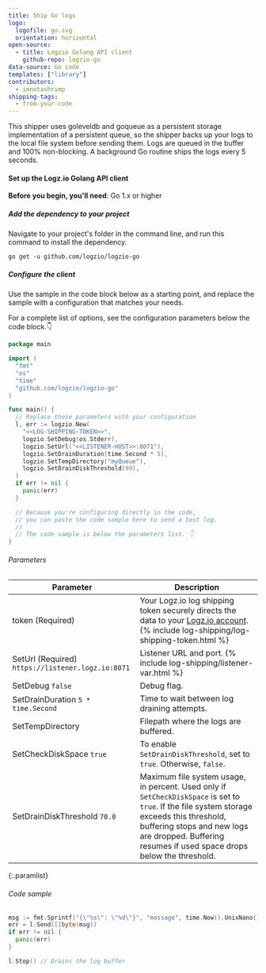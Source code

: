 ```yaml
---
title: Ship Go logs
logo:
  logofile: go.svg
  orientation: horizontal
open-source:
  - title: Logzio Golang API client
    github-repo: logzio-go
data-source: Go code
templates: ["library"]
contributors:
  - imnotashrimp
shipping-tags:
  - from-your-code
---
```


This shipper uses goleveldb and goqueue as a persistent storage implementation of a persistent queue, so the shipper backs up your logs to the local file system before sending them.
Logs are queued in the buffer and 100% non-blocking.
A background Go routine ships the logs every 5 seconds.

#### Set up the Logz.io Golang API client

**Before you begin, you'll need**:
Go 1.x or higher

<div class="tasklist">

##### Add the dependency to your project

Navigate to your project's folder in the command line, and run this command to install the dependency.

```shell
go get -u github.com/logzio/logzio-go
```

##### Configure the client

Use the sample in the code block below as a starting point, and replace the sample with a configuration that matches your needs.

For a complete list of options, see the configuration parameters below the code block.👇

```go
package main

import (
  "fmt"
  "os"
  "time"
  "github.com/logzio/logzio-go"
)

func main() {
  // Replace these parameters with your configuration
  l, err := logzio.New(
    "<<LOG-SHIPPING-TOKEN>>",
    logzio.SetDebug(os.Stderr),
    logzio.SetUrl("<<LISTENER-HOST>>:8071"),
    logzio.SetDrainDuration(time.Second * 5),
    logzio.SetTempDirectory("myQueue"),
    logzio.SetDrainDiskThreshold(99),
  )
  if err != nil {
    panic(err)
  }

  // Because you're configuring directly in the code,
  // you can paste the code sample here to send a test log.
  //
  // The code sample is below the parameters list. 👇
}
```

###### Parameters

| Parameter | Description |
|---|---|
| token (Required) | Your Logz.io log shipping token securely directs the data to your [Logz.io account](https://app.logz.io/#/dashboard/settings/manage-tokens/log-shipping). {% include log-shipping/log-shipping-token.html %} |
| SetUrl (Required) <span class="default-param">`https://listener.logz.io:8071`</span> | Listener URL and port.    {% include log-shipping/listener-var.html %}  |
| SetDebug <span class="default-param">`false`</span> | Debug flag. |
| SetDrainDuration <span class="default-param">`5 * time.Second`</span> | Time to wait between log draining attempts. |
| SetTempDirectory | Filepath where the logs are buffered. |
| SetCheckDiskSpace <span class="default-param">`true`</span> | To enable `SetDrainDiskThreshold`, set to `true`. Otherwise, `false`. |
| SetDrainDiskThreshold <span class="default-param">`70.0`</span> | Maximum file system usage, in percent. Used only if `SetCheckDiskSpace` is set to `true`. If the file system storage exceeds this threshold, buffering stops and new logs are dropped. Buffering resumes if used space drops below the threshold. |
{:.paramlist}


###### Code sample

```go
msg := fmt.Sprintf("{\"%s\": \"%d\"}", "message", time.Now().UnixNano())
err = l.Send([]byte(msg))
if err != nil {
  panic(err)
}

l.Stop() // Drains the log buffer
```

</div>
